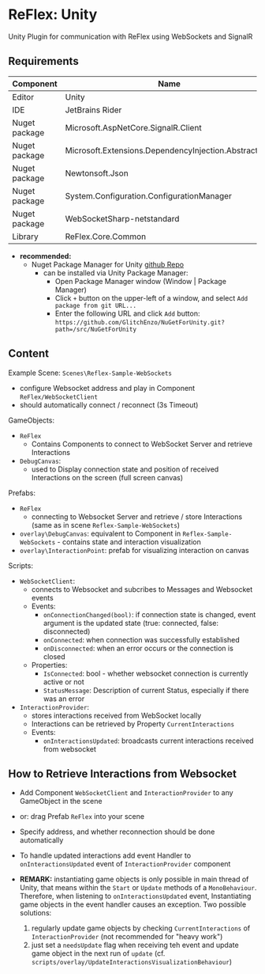 # ReFlex: Unity
Unity Plugin for communication with ReFlex using WebSockets and SignalR

## Requirements

| Component     | Name                                                  | Version  | Remark       |
| ------------- | ----------------------------------------------------- | -------- | ------------ |
| Editor        | Unity                                                 | 2022.3.1 |              |
| IDE           | JetBrains Rider                                       | 2022.3.3 | recommended  |
| Nuget package | Microsoft.AspNetCore.SignalR.Client                   | 7.0.5    |              |
| Nuget package | Microsoft.Extensions.DependencyInjection.Abstractions | 7.0.0    |              |
| Nuget package | Newtonsoft.Json                                       | 13.0.3   |              |
| Nuget package | System.Configuration.ConfigurationManager             | 7.0.0    |              |
| Nuget package | WebSocketSharp-netstandard                            | 1.0.1    |              |
| Library       | ReFlex.Core.Common                                    | 0.8.0    | VCS: Assets/ |

* __recommended:__
  * Nuget Package Manager for Unity [github Repo](https://github.com/GlitchEnzo/NuGetForUnity)
    * can be installed via Unity Package Manager:
      * Open Package Manager window (Window | Package Manager)
      * Click `+` button on the upper-left of a window, and select `Add package from git URL...`
      * Enter the following URL and click `Add` button:
        `https://github.com/GlitchEnzo/NuGetForUnity.git?path=/src/NuGetForUnity`

## Content

Example Scene: `Scenes\Reflex-Sample-WebSockets`

* configure Websocket address and play in Component `ReFlex/WebSocketClient`
* should automatically connect / reconnect (3s Timeout)

GameObjects:

* `ReFlex`
  * Contains Components to connect to WebSocket Server and retrieve Interactions
* `DebugCanvas`:
  * used to Display connection state and position of received Interactions on the screen (full screen canvas)

Prefabs:

* `ReFlex`
  * connecting to Websocket Server and retrieve / store Interactions (same as in scene `Reflex-Sample-WebSockets`)
* `overlay\DebugCanvas`: equivalent to Component in `Reflex-Sample-WebSockets` - contains state and interaction visualization
* `overlay\InteractionPoint`: prefab for visualizing interaction on canvas

Scripts:

* `WebSocketClient`:
  * connects to Websocket and subcribes to Messages and Websocket events
  * Events:
    * `onConnectionChanged(bool)`: if connection state is changed, event argument is the updated state (true: connected, false: disconnected)
    * `onConnected`: when connection was successfully established
    * `onDisconnected`: when an error occurs or the connection is closed
  * Properties:
    * `IsConnected`: bool - whether websocket connection is currently active or not
    * `StatusMessage`: Description of current Status, especially if there was an error
* `InteractionProvider`:
  * stores interactions received from WebSocket locally
  * Interactions can be retrieved by Property `CurrentInteractions`
  * Events:
    * `onInteractionsUpdated`: broadcasts current interactions received from websocket

## How to Retrieve Interactions from Websocket

* Add Component `WebSocketClient` and `InteractionProvider` to any GameObject in the scene
* or: drag Prefab `ReFlex` into your scene
* Specify address, and whether reconnection should be done automatically
* To handle updated interactions add event Handler to `onInteractionsUpdated` event of `InteractionProvider` component

* __REMARK:__ instantiating game objects is only possible in main thread of Unity, that means within the `Start` or `Update` methods of a `MonoBehaviour`. Therefore, when listening to `onInteractionsUpdated` event, Instantiating game objects in the event handler causes an exception. Two possible solutions:
  1. regularly update game objects by checking `CurrentInteractions` of `InteractionProvider` (not recommended for "heavy work")
  2. just set a `needsUpdate` flag when receiving teh event and update game object in the next run of `update` (cf. `scripts/overlay/UpdateInteractionsVisualizationBehaviour`)
